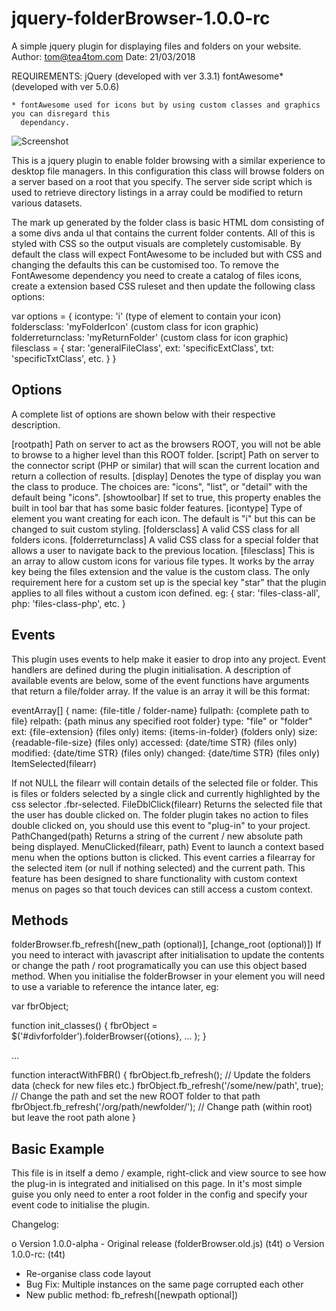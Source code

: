 # jquery-folderBrowser-1.0.0-rc
A simple jquery plugin for displaying files and folders on your website.
Author: tom@tea4tom.com
Date: 21/03/2018

REQUIREMENTS:
	jQuery (developed with ver 3.3.1)
	fontAwesome* (developed with ver 5.0.6)

	* fontAwesome used for icons but by using custom classes and graphics you can disregard this
	  dependancy.

![Screenshot](https://raw.githubusercontent.com/tea4tom/jquery-folderBrowser/master/folderBrowser.png)

This is a jquery plugin to enable folder browsing with a similar experience to desktop file managers. In this configuration this class will browse folders on a server based on a root that you specify. The server side script which is used to retrieve directory listings in a array could be modified to return various datasets.

The mark up generated by the folder class is basic HTML dom consisting of a some divs anda ul that contains the current folder contents. All of this is styled with CSS so the output visuals are completely customisable. By default the class will expect FontAwesome to be included but with CSS and changing the defaults this can be customised too. To remove the FontAwesome dependency you need to create a catalog of files icons, create a extension based CSS ruleset and then update the following class options:

var options = {
    icontype: 'i' (type of element to contain your icon)
    foldersclass: 'myFolderIcon' (custom class for icon graphic)
    folderreturnclass: 'myReturnFolder' (custom class for icon graphic)
    filesclass = { 
        star: 'generalFileClass',
        ext: 'specificExtClass', 
        txt: 'specificTxtClass', 
        etc. 
    }
}

Options
-------

A complete list of options are shown below with their respective description.

[rootpath]
Path on server to act as the browsers ROOT, you will not be able to browse to a higher level than this ROOT folder.
[script]
Path on server to the connector script (PHP or similar) that will scan the current location and return a collection of results.
[display]
Denotes the type of display you wan the class to produce. The choices are: "icons", "list", or "detail" with the default being "icons".
[showtoolbar]
If set to true, this property enables the built in tool bar that has some basic folder features.
[icontype]
Type of element you want creating for each icon. The default is "i" but this can be changed to suit custom styling.
[foldersclass]
A valid CSS class for all folders icons.
[folderreturnclass]
A valid CSS class for a special folder that allows a user to navigate back to the previous location.
[filesclass]
This is an array to allow custom icons for various file types. It works by the array key being the files extension and the value is the custom class. The only requirement here for a custom set up is the special key "star" that the plugin applies to all files without a custom icon defined.
eg: { star: 'files-class-all', php: 'files-class-php', etc. }

Events
------

This plugin uses events to help make it easier to drop into any project. Event handlers are defined during the plugin initialisation. A description of available events are below, some of the event functions have arguments that return a file/folder array. If the value is an array it will be this format:

eventArray[] {
name: {file-title / folder-name}
fullpath: {complete path to file}
relpath: {path minus any specified root folder}
type: "file" or "folder"
ext: {file-extension} (files only)
items: {items-in-folder} (folders only)
size: {readable-file-size} (files only)
accessed: {date/time STR} (files only)
modified: {date/time STR} (files only)
changed: {date/time STR} (files only)
ItemSelected(filearr)

If not NULL the filearr will contain details of the selected file or folder. This is files or folders selected by a single click and currently highlighted by the css selector .fbr-selected.
FileDblClick(filearr)
Returns the selected file that the user has double clicked on. The folder plugin takes no action to files double clicked on, you should use this event to "plug-in" to your project.
PathChanged(path)
Returns a string of the current / new absolute path being displayed.
MenuClicked(filearr, path)
Event to launch a context based menu when the options button is clicked. This event carries a filearray for the selected item (or null if nothing selected) and the current path. This feature has been designed to share functionality with custom context menus on pages so that touch devices can still access a custom context.

Methods
-------

folderBrowser.fb_refresh([new_path (optional)], [change_root (optional)])
If you need to interact with javascript after initialisation to update the contents or change the path / 
root programatically you can use this object based method. When you initialise the folderBrowser in your 
element you will need to use a variable to reference the intance later, eg:
  
  var fbrObject;

  function init_classes() {
  	fbrObject = $('#divforfolder').folderBrowser({otions}, ... );
  }

  ...

  function interactWithFBR() {
  	fbrObject.fb_refresh(); // Update the folders data (check for new files etc.)
  	fbrObject.fb_refresh('/some/new/path', true); // Change the path and set the new ROOT folder to that path
  	fbrObject.fb_refresh('/org/path/newfolder/'); // Change path (within root) but leave the root path alone
  }

Basic Example
-------------

This file is in itself a demo / example, right-click and view source to see how the plug-in is integrated and initialised on this page. In it's most simple guise you only need to enter a root folder in the config and specify your event code to initialise the plugin.

<div id="targetElement" style="folderBrowser"></div>
<script>
	$('#targetElement').folderBrowser({
		rootpath: '/home/sites/yoursite/public_html/'
	}, 
	/* event ItemSelected */ 
	function(itm) {
		if(itm===null) {
			console.log('Nothing selected.');
		} else {
			console.log(itm.name + ' selected');
		}
	}, 
	/* event FileDblClick */ 
	function(itm) {
		console.log(itm.name + ' chosen!');
	}, 
	/* event PathChanged */ 
	function(path) {
		console.log('New path: ' + path);
	},
	/* event Menu */ 
	function(selitm, curpath) {
		console.log('Menu clicked: ' + curpath);
		if(selitm!==null) console.log('Menu item: ' + selitm.name);
	});
</script>

Changelog:

o Version 1.0.0-alpha - Original release (folderBrowser.old.js) (t4t)</li>
o Version 1.0.0-rc: (t4t)
   - Re-organise class code layout</li>
   - Bug Fix: Multiple instances on the same page corrupted each other</li>
   - New public method: fb_refresh([newpath optional])
